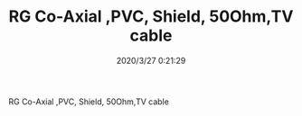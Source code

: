 ﻿---
layout: post 
title: RG Co-Axial ,PVC, Shield, 50Ohm,TV cable
tags: AXI
categories: wire-cable
overview: RG Co-Axial ,PVC, Shield, 50Ohm,TV cable
series: 
part_number: 114-0100-0000
thumb_img: static/202003/312-thumb-20200327082218.jpg
image: static/202003/312-20200327082218.jpg
date: 2020/3/27 0:21:29
---


RG Co-Axial ,PVC, Shield, 50Ohm,TV cable
